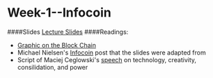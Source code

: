 Week-1--Infocoin
================
####Slides
[Lecture Slides](http://stanford.edu/~zdar/week1.pdf)
####Readings:
*  [Graphic on the Block Chain](http://stanford.edu/~zdar/BitcoinProtocol_infographic.pdf)
*  Michael Nielsen's [Infocoin](http://www.michaelnielsen.org/ddi/how-the-bitcoin-protocol-actually-works/) post that the slides were adapted from
*  Script of Maciej Ceglowski's [speech](https://static.pinboard.in/webstock_2014.htm) on technology, creativity, consilidation, and power

